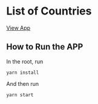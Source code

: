 # List of Countries

[View App](https://list-of-countries-psi.vercel.app)

## How to Run the APP

In the root, run

`yarn install`

And then run

`yarn start`
